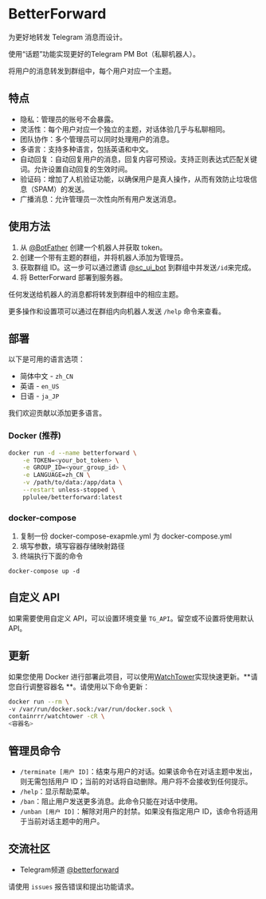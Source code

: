 # BetterForward

为更好地转发 Telegram 消息而设计。

使用“话题”功能实现更好的Telegram PM Bot（私聊机器人）。

将用户的消息转发到群组中，每个用户对应一个主题。

## 特点

- 隐私：管理员的账号不会暴露。
- 灵活性：每个用户对应一个独立的主题，对话体验几乎与私聊相同。
- 团队协作：多个管理员可以同时处理用户的消息。
- 多语言：支持多种语言，包括英语和中文。
- 自动回复：自动回复用户的消息，回复内容可预设。支持正则表达式匹配关键词。允许设置自动回复的生效时间。
- 验证码：增加了人机验证功能，以确保用户是真人操作，从而有效防止垃圾信息（SPAM）的发送。
- 广播消息：允许管理员一次性向所有用户发送消息。

## 使用方法

1. 从 [@BotFather](https://t.me/BotFather) 创建一个机器人并获取 token。
2. 创建一个带有主题的群组，并将机器人添加为管理员。
3. 获取群组 ID。这一步可以通过邀请 [@sc_ui_bot](https://t.me/sc_ui_bot) 到群组中并发送`/id`来完成。
4. 将 BetterForward 部署到服务器。

任何发送给机器人的消息都将转发到群组中的相应主题。

更多操作和设置项可以通过在群组内向机器人发送 `/help` 命令来查看。

## 部署

以下是可用的语言选项：

- 简体中文 - `zh_CN`
- 英语 - `en_US`
- 日语 - `ja_JP`

我们欢迎贡献以添加更多语言。

### Docker (推荐)

```bash
docker run -d --name betterforward \
    -e TOKEN=<your_bot_token> \
    -e GROUP_ID=<your_group_id> \
    -e LANGUAGE=zh_CN \
    -v /path/to/data:/app/data \
    --restart unless-stopped \
    pplulee/betterforward:latest
```

### docker-compose
1. 复制一份 docker-compose-exapmle.yml 为 docker-compose.yml
2. 填写参数，填写容器存储映射路径
3. 终端执行下面的命令
```
docker-compose up -d
```

## 自定义 API

如果需要使用自定义 API，可以设置环境变量 `TG_API`。留空或不设置将使用默认 API。

## 更新

如果您使用 Docker 进行部署此项目，可以使用[WatchTower](https://github.com/containrrr/watchtower)实现快速更新。**请您自行调整容器名
**。请使用以下命令更新：

```bash
docker run --rm \
-v /var/run/docker.sock:/var/run/docker.sock \
containrrr/watchtower -cR \
<容器名>
```

## 管理员命令

- `/terminate [用户 ID]`：结束与用户的对话。如果该命令在对话主题中发出，则无需包括用户 ID；当前的对话将自动删除。用户将不会接收到任何提示。
- `/help`：显示帮助菜单。
- `/ban`：阻止用户发送更多消息。此命令只能在对话中使用。
- `/unban [用户 ID]`：解除对用户的封禁。如果没有指定用户 ID，该命令将适用于当前对话主题中的用户。

## 交流社区

- Telegram频道 [@betterforward](https://t.me/betterforward)

请使用 `issues` 报告错误和提出功能请求。